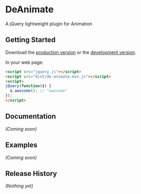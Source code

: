 # DeAnimate

A jQuery lightweight plugin for Animation

## Getting Started
Download the [production version][min] or the [development version][max].

[min]: https://raw.github.com/thiagoh/de-animate/master/dist/de-animate.min.js
[max]: https://raw.github.com/thiagoh/de-animate/master/dist/de-animate.js

In your web page:

```html
<script src="jquery.js"></script>
<script src="dist/de-animate.min.js"></script>
<script>
jQuery(function($) {
  $.awesome(); // "awesome"
});
</script>
```

## Documentation
_(Coming soon)_

## Examples
_(Coming soon)_

## Release History
_(Nothing yet)_
